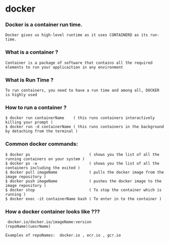 # docker


### Docker is a container run time.
```
Docker gives us high-level runtime as it uses CONTAINERD as its run-time.
```

### What is a container ?
```
Container is a package of software that contains all the required elements to run your applicaition in any environment
```

### What is Run Time ?

```
To run containers, you need to have a run time and among all, DOCKER is highly used
```

### How to run a container ?

```
$ docker run containerName    ( this runs containers interactively killing your prompt )
$ docker run -d containerName ( this runs containers in the background by detaching from the terminal )
```

### Common docker commands:

```
$ docker ps                          ( shows you the list of all the running containers on your system )
$ docker ps -a                       ( shows you the list of all the containers including the exited ) 
$ docker pull imageName              ( pulls the docker image from the image repository )
$ docker push imageName              ( pushes the docker image to the image repository )
$ docker stop                        ( To stop the container which is running ) 
$ docker exec -it containerName bash ( To enter in to the container )
```

### How a docker container looks like ???

```
 docker.io/docker.io/imageName:version 
(repoName)(uesrName)

Examples of repoNames:  docker.io , ecr.io , gcr.io

```










